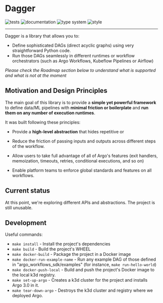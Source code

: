 # Dagger

![tests](https://github.com/larribas/dagger/actions/workflows/tests.yaml/badge.svg) ![documentation](https://github.com/larribas/dagger/actions/workflows/documentation.yaml/badge.svg) ![type system](https://github.com/larribas/dagger/actions/workflows/linting.yaml/badge.svg) ![style](https://github.com/larribas/dagger/actions/workflows/formatting.yaml/badge.svg)

---

Dagger is a library that allows you to:

* Define sophisticated DAGs (direct acyclic graphs) using very straightforward Python code.
* Run those DAGs seamlessly in different runtimes or workflow orchestrators (such as Argo Workflows, Kubeflow Pipelines or Airflow)


_Please check the Roadmap section below to understand what is supported and what is not at the moment_


## Motivation and Design Principles

The main goal of this library is to provide a __simple yet powerful framework__ to define data/ML pipelines with __minimal friction or boilerplate__ and __run them on any number of execution runtimes__.

It was built following these principles:

* Provide a __high-level abstraction__ that hides repetitive or

* Reduce the friction of passing inputs and outputs across different steps of the workflow.
* Allow users to take full advantage of all of Argo's features (exit handlers, memoization, timeouts, retries, conditional executions, and so on)
* Enable platform teams to enforce global standards and features on all workflows.



## Current status

At this point, we're exploring different APIs and abstractions. The project is still unusable.


## Development

Useful commands:

- `make install` - Install the project's dependencies
- `make build` - Build the project's WHEEL
- `make docker-build` - Package the project in a Docker image
- `make docker-run-example-name` - Run any example DAG of those defined in "argo_workflows_sdk/examples" (for instance, `make run-hello-world`)
- `make docker-push-local` - Build and push the project's Docker image to the local k3d registry.
- `make set-up-argo` - Creates a k3d cluster for the project and installs Argo 3.0 in it.
- `make tear-down-argo` - Destroys the k3d cluster and registry where we deployed Argo.
